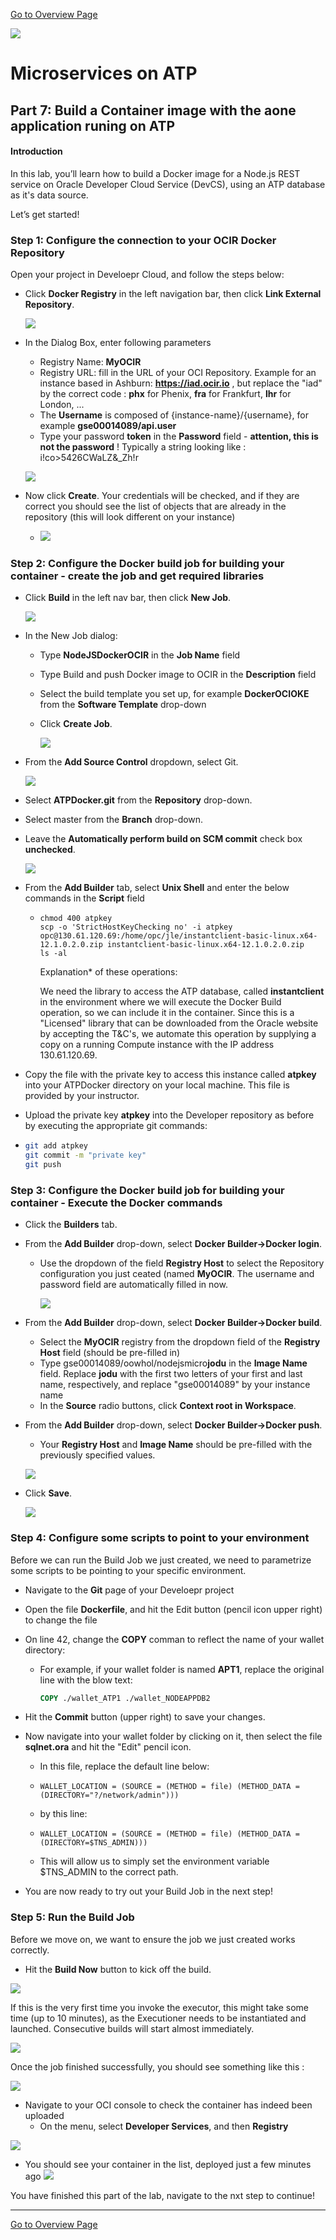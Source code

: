 [Go to Overview Page](README.md)

![](images/customer.logo2.png)
# Microservices on ATP

## Part 7: Build a Container image with the aone application runing on ATP

#### **Introduction**

In this lab, you’ll learn how to build a Docker image for a Node.js REST service on Oracle Developer Cloud Service (DevCS), using an ATP database as it's data source.

Let’s get started! 

### Step 1: Configure the connection to your OCIR Docker Repository

Open your project in Develoepr Cloud, and follow the steps below:

- Click **Docker Registry** in the left navigation bar, then click **Link External Repository**.

  ![](images/650/im08.png)

- In the Dialog Box, enter following parameters

  - Registry Name: **MyOCIR**
  - Registry URL: fill in the URL of your OCI Repository.  Example for an instance based in Ashburn: 
    **https://iad.ocir.io**  , but replace the "iad" by the correct code : **phx** for Phenix, **fra** for Frankfurt, **lhr** for London, ...
  - The **Username** is composed of {instance-name}/{username}, for example **gse00014089/api.user** 
  - Type your password **token** in the **Password** field - **attention, this is not the password** ! Typically a string looking like : i!co>5426CWaLZ&_Zh!r

  ![](images/650/im01.png)

- Now click **Create**.  Your credentials will be checked, and if they are correct you should see the list of objects that are already in the repository (this will look different on your instance)

  - ![](images/650/im02.png)

### Step 2: Configure the Docker build job for building your container - create the job and get required libraries

- Click **Build** in the left nav bar, then click **New Job**. 

  ![](images/650/image034.png)

- In the New Job dialog: 
  - Type **NodeJSDockerOCIR** in the **Job Name** field 

  - Type Build and push Docker image to OCIR in the **Description** field 

  - Select the build template you set up, for example **DockerOCIOKE** from the **Software Template** drop-down  

  - Click **Create Job**.

    ![](images/650/image035.png)

- From the **Add Source Control** dropdown, select Git.

  ![](images/650/image036.png)

- Select **ATPDocker.git** from the **Repository** drop-down.

- Select master from the **Branch** drop-down.

- Leave the **Automatically perform build on SCM commit** check box **unchecked**.

  ![](images/650/image037.png)

  

- From the **Add Builder** tab, select **Unix Shell** and enter the below commands in the **Script** field

  - ```
    chmod 400 atpkey
    scp -o 'StrictHostKeyChecking no' -i atpkey opc@130.61.120.69:/home/opc/jle/instantclient-basic-linux.x64-12.1.0.2.0.zip instantclient-basic-linux.x64-12.1.0.2.0.zip
    ls -al 
    ```

    Explanation* of these operations:

    We need the library to access the ATP database, called **instantclient** in the environment where we will execute the Docker Build operation, so we can include it in the container.  Since this is a "Licensed" library that can be downloaded from the Oracle website by accepting the T&C's, we automate this operation by supplying a copy on a running Compute instance with the IP address 130.61.120.69.

- Copy the file with the private key to access this instance called **atpkey** into your ATPDocker directory on your local machine.   This file is provided by your instructor.

- Upload the private key **atpkey** into the Developer repository as before by executing the appropriate git commands:

- ```bash
  git add atpkey
  git commit -m "private key"
  git push
  ```



### Step 3: Configure the Docker build job for building your container - Execute the Docker commands

- Click the **Builders** tab. 

- From the **Add Builder** drop-down, select **Docker Builder->Docker login**. 
  - Use the dropdown of the field **Registry Host** to select the Repository configuration you just ceated (named **MyOCIR**.  The username and password field are automatically filled in now.

    ![](images/650/image038.png)




- From the **Add Builder** drop-down, select **Docker Builder->Docker build**. 

  - Select the **MyOCIR** registry from the dropdown field of the  **Registry Host** field (should be pre-filled in)
  - Type gse00014089/oowhol/nodejsmicro**jodu** in the **Image Name** field.  Replace **jodu** with the first two letters of your first and last name, respectively, and replace "gse00014089" by your instance name
  - In the **Source** radio buttons, click **Context root in Workspace**.

- From the **Add Builder** drop-down, select **Docker Builder->Docker push**. 
  - Your **Registry Host** and **Image Name** should be pre-filled with the previously specified values.

  ![](images/650/im46.png)

  

- Click **Save**.

  ![](images/650/image040.png)





### Step 4: Configure some scripts to point to your environment

Before we can run the Build Job we just created, we need to parametrize some scripts to be pointing to your specific environment.

- Navigate to the **Git** page of your Develoepr project

- Open the file **Dockerfile**, and hit the Edit button (pencil icon upper right) to change the file

- On line 42, change the **COPY** comman to reflect the name of your wallet directory:

  - For example, if your wallet folder is named **APT1**, replace the original line with the blow text:

    ```dockerfile
    COPY ./wallet_ATP1 ./wallet_NODEAPPDB2
    ```

- Hit the **Commit** button (upper right) to save your changes.

- Now navigate into your wallet folder by clicking on it, then select the file **sqlnet.ora** and hit the "Edit" pencil icon.

  - In this file, replace the default line below:

  - ```
    WALLET_LOCATION = (SOURCE = (METHOD = file) (METHOD_DATA = (DIRECTORY="?/network/admin")))
    ```

    

  - by this line:

  - ```
    WALLET_LOCATION = (SOURCE = (METHOD = file) (METHOD_DATA = (DIRECTORY=$TNS_ADMIN)))
    ```

  - This will allow us to simply set the environment variable $TNS_ADMIN to the correct path.

- You are now ready to try out your Build Job in the next step!



### Step 5: Run the Build Job

Before we move on, we want to ensure the job we just created works correctly. 

- Hit the **Build Now** button to kick off the build. 

![](/Users/jleemans/dev/github/EventLabs/AppDev/devcs-docker/images/im10.png)

If this is the very first time you invoke the executor, this might take some time (up to 10 minutes), as the Executioner needs to be instantiated and launched.  Consecutive builds will start almost immediately.

![](/Users/jleemans/dev/github/EventLabs/AppDev/devcs-docker/images/im11.png)

Once the job finished successfully, you should see something like this :

![](/Users/jleemans/dev/github/EventLabs/AppDev/devcs-docker/images/im13.png)

- Navigate to your OCI console to check the container has indeed been uploaded
  - On the menu, select **Developer Services**, and then **Registry**

![](/Users/jleemans/dev/github/EventLabs/AppDev/devcs-docker/images/im12.png)



- You should see your container in the list, deployed just a few minutes ago
  ![](/Users/jleemans/dev/github/EventLabs/AppDev/devcs-docker/images/im45.png)



You have finished this part of the lab, navigate to the nxt step to continue!



---
[Go to Overview Page](README.md)